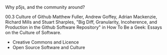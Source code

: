 Why p5js, and the community around? 

00.3 Culture of Github
Matthew Fuller, Andrew Goffey, Adrian Mackenzie, Richard Mills and Stuart Sharples, "Big Diff, Granularity, Incoherence, and Production in the Github Software Repository" in How To Be a Geek: Essays on the Culture of Software.

- Creative Commons and Licence
- Open Source Software and Culture